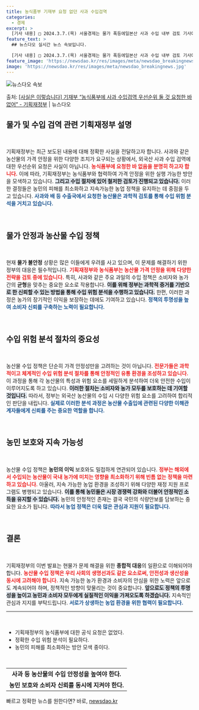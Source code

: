 ```yaml
---
title: 농식품부 기재부 요청 없던 사과 수입검역
categories:
  - 경제
excerpt: >
  [기사 내용] □ 2024.3.7.(목) 서울경제는 물가 폭등에일본산 사과 수입 내부 검토 기사에서, ㅇ 물…
feature_text: >
  ## 뉴스다오 실시간 뉴스 속보입니다.

  [기사 내용] □ 2024.3.7.(목) 서울경제는 물가 폭등에일본산 사과 수입 내부 검토 기사에서, ㅇ 물…
feature_image: 'https://newsdao.kr/res/images/meta/newsdao_breakingnews.jpg'
image: 'https://newsdao.kr/res/images/meta/newsdao_breakingnews.jpg'
---
```


![뉴스다오 속보](https://newsdao.kr/res/images/meta/newsdao_breakingnews.jpg)

<p>출처: <a href="https://newsdao.kr/3303" rel="dofollow">[사실은 이렇습니다] 기재부 “농식품부에 사과 수입검역 우선순위 둘 것 요청한 바 없어” - 기획재정부</a> | 뉴스다오</p>

<h2 data-ke-size="size26">물가 및 수입 검역 관련 기획재정부 설명</h2>

<p data-ke-size="size16">&nbsp;</p>

기획재정부는 최근 보도된 내용에 대해 정확한 사실을 전달하고자 합니다. 사과와 같은 농산물의 가격 안정을 위한 다양한 조치가 요구되는 상황에서, 외국산 사과 수입 검역에 대한 우선순위 요청은 사실이 아닙니다. <b><span style="color: #ee2323;">농식품부에 요청한 바 없음을 분명히 하고자 합니다.</span></b> 이에 따라, 기획재정부는 농식품부와 협력하여 가격 안정을 위한 실행 가능한 방안을 모색하고 있습니다. <b><span style="background-color: #21538527;">그리고 수입 절차에 있어 철저한 검토가 진행되고 있습니다.</span></b> 이러한 결정들은 농민의 피해를 최소화하고 지속가능한 농업 정책을 유지하는 데 중점을 두고 있습니다. <b><span style="color: #1a5490;">사과와 배 등 수출국에서 요청한 농산물은 과학적 검토를 통해 수입 위험 분석을 거치고 있습니다.</span></b>

<p data-ke-size="size16">&nbsp;</p>

<h2 data-ke-size="size26">물가 안정과 농산물 수입 정책</h2>

<p data-ke-size="size16">&nbsp;</p>

현재 **물가 불안정** 상황은 많은 이들에게 우려를 사고 있으며, 이 문제를 해결하기 위한 정부의 대응은 필수적입니다. <b><span style="color: #ee2323;">기획재정부와 농식품부는 농산물 가격 안정을 위해 다양한 전략을 검토 중에 있습니다.</span></b> 특히, 사과와 같은 주요 과일의 수입 정책은 소비자와 농가 간의 **균형**을 맞추는 중요한 요소로 작용합니다. <b><span style="background-color: #21538527;">이를 위해 정부는 과학적 증거를 기반으로 한 신뢰할 수 있는 방법을 통해 수입 위험 분석을 수행하고 있습니다.</span></b> 한편, 이러한 과정은 농가의 장기적인 이익을 보장하는 데에도 기여하고 있습니다. <b><span style="color: #1a5490;">정책의 투명성을 높여 소비자 신뢰를 구축하는 노력이 필요합니다.</span></b>

<p data-ke-size="size16">&nbsp;</p>

<h2 data-ke-size="size26">수입 위험 분석 절차의 중요성</h2>

<p data-ke-size="size16">&nbsp;</p>

농산물 수입 정책은 단순히 가격 안정성만을 고려하는 것이 아닙니다. <b><span style="color: #ee2323;">전문가들은 과학적이고 체계적인 수입 위험 분석 절차를 통해 안정적인 유통 환경을 조성하고 있습니다.</span></b> 이 과정을 통해 각 농산물의 특성과 위험 요소를 세밀하게 분석하여 더욱 안전한 수입이 이루어지도록 하고 있습니다. <b><span style="background-color: #21538527;">이러한 절차는 소비자와 농가 모두를 보호하는 데 기여할 것입니다.</span></b> 따라서, 정부는 외국산 농산물의 수입 시 다양한 위험 요소를 고려하여 합리적인 판단을 내립니다. <b><span style="color: #1a5490;">실제로 이러한 분석 과정은 농산물 수출입에 관련된 다양한 이해관계자들에게 신뢰를 주는 중요한 역할을 합니다.</span></b>

<p data-ke-size="size16">&nbsp;</p>

<h2 data-ke-size="size26">농민 보호와 지속 가능성</h2>

<p data-ke-size="size16">&nbsp;</p>

농산물 수입 정책은 **농민의 이익** 보호와도 밀접하게 연관되어 있습니다. <b><span style="color: #ee2323;">정부는 해외에서 수입되는 농산물이 국내 농가에 미치는 영향을 최소화하기 위해 빈틈 없는 정책을 마련하고 있습니다.</span></b> 아울러, 지속 가능한 농업 환경을 조성하기 위해 다양한 재정 지원 프로그램도 병행되고 있습니다. <b><span style="background-color: #21538527;">이를 통해 농민들은 시장 경쟁력 강화와 더불어 안정적인 소득을 유지할 수 있습니다.</span></b> 농민의 안정적인 존재는 결국 국민의 식량안보를 담보하는 중요한 요소가 됩니다. <b><span style="color: #1a5490;">따라서 농업 정책은 더욱 많은 관심과 지원이 필요합니다.</span></b>

<p data-ke-size="size16">&nbsp;</p>

<h2 data-ke-size="size26">결론</h2>

<p data-ke-size="size16">&nbsp;</p>

기획재정부의 이번 발표는 현물가 문제 해결을 위한 **종합적 대응**의 일환으로 이해되어야 합니다. <b><span style="color: #ee2323;">농산물 수입 정책은 우리 사회의 생명선과도 같은 요소로써, 안전성과 생산성을 동시에 고려해야 합니다.</span></b> 지속 가능한 농가 환경과 소비자의 안심을 위한 노력은 앞으로도 계속되어야 하며, 정책적인 방향이 맞물리는 것이 중요합니다. <b><span style="background-color: #21538527;">앞으로도 정책의 투명성을 높이고 농민과 소비자 모두에게 실질적인 이익을 가져오도록 하겠습니다.</span></b> 지속적인 관심과 지지를 부탁드립니다. <b><span style="color: #1a5490;">서로가 상생하는 농업 환경을 위한 협력이 필요합니다.</span></b>

<hr />

<p data-ke-size="size16">&nbsp;</p>

<ul>
  <li>기획재정부의 농식품부에 대한 공식 요청은 없었다.</li>
  <li>정확한 수입 위험 분석이 필요하다.</li>
  <li>농민의 피해를 최소화하는 방안 모색 중이다.</li>
</ul>

<p data-ke-size="size16">&nbsp;</p>

<table style="width: 100%; border-collapse: collapse;">
  <tbody>
    <tr>
      <td style="text-align: center; height: 17px;"><b>사과 등 농산물의 수입 안정성을 높여야 한다.</b></td>
    </tr>
    <tr>
      <td style="text-align: center; height: 17px;"><b>농민 보호와 소비자 신뢰를 동시에 지켜야 한다.</b></td>
    </tr>
  </tbody>
</table> 

빠르고 정확한 뉴스를 원한다면? 바로, <a href="https://newsdao.kr" rel="dofollow">newsdao.kr</a>



